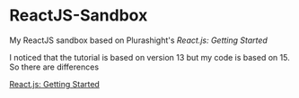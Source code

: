 # ReactJS-Sandbox

My ReactJS sandbox based on Plurashight's _React.js: Getting Started_ 

I noticed that the tutorial is based on version 13 but my code is based on 15. So there are differences

[React.js: Getting Started](https://app.pluralsight.com/library/courses/react-js-getting-started/table-of-contents)

